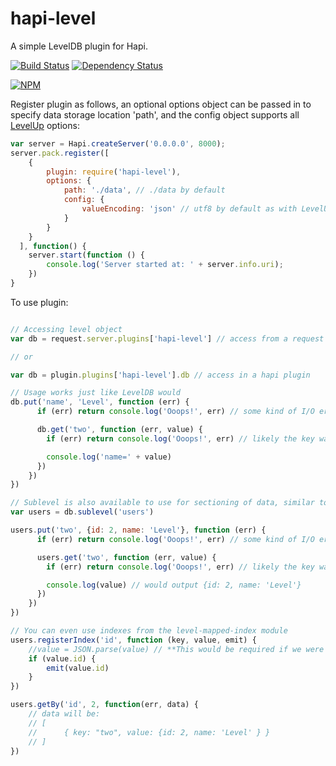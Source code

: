 hapi-level
==========

A simple LevelDB plugin for Hapi.

[![Build Status](https://travis-ci.org/johnbrett/hapi-level.svg?branch=master)](https://travis-ci.org/johnbrett/hapi-level) [![Dependency Status](https://david-dm.org/johnbrett/hapi-level.svg)](https://david-dm.org/johnbrett/hapi-level)

[![NPM](https://nodei.co/npm/hapi-level.png?stars&downloads)](https://nodei.co/npm/hapi-level/)

Register plugin as follows, an optional options object can be passed in to specify data storage location 'path', and the config object supports all [LevelUp](https://github.com/rvagg/node-levelup) options:

```javascript
var server = Hapi.createServer('0.0.0.0', 8000);
server.pack.register([
    { 
        plugin: require('hapi-level'),
        options: {
            path: './data', // ./data by default
            config: {
                valueEncoding: 'json' // utf8 by default as with LevelUP
            }
        } 
    }
  ], function() {
    server.start(function () {
        console.log('Server started at: ' + server.info.uri);
    })
}
```

To use plugin:

```javascript

// Accessing level object
var db = request.server.plugins['hapi-level'] // access from a request object

// or

var db = plugin.plugins['hapi-level'].db // access in a hapi plugin

// Usage works just like LevelDB would
db.put('name', 'Level', function (err) {
      if (err) return console.log('Ooops!', err) // some kind of I/O error

      db.get('two', function (err, value) {
        if (err) return console.log('Ooops!', err) // likely the key was not found

        console.log('name=' + value)
      })
    })
})

// Sublevel is also available to use for sectioning of data, similar to SQL tables
var users = db.sublevel('users') 

users.put('two', {id: 2, name: 'Level'}, function (err) {
      if (err) return console.log('Ooops!', err) // some kind of I/O error

      users.get('two', function (err, value) {
        if (err) return console.log('Ooops!', err) // likely the key was not found

        console.log(value) // would output {id: 2, name: 'Level'}
      })
    })
})

// You can even use indexes from the level-mapped-index module
users.registerIndex('id', function (key, value, emit) {
    //value = JSON.parse(value) // **This would be required if we were not already using json for valueEncoding
    if (value.id) {
        emit(value.id)
    }
})

users.getBy('id', 2, function(err, data) {
    // data will be:
    // [
    //      { key: "two", value: {id: 2, name: 'Level' } }
    // ]
})
```

